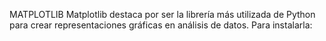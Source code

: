 MATPLOTLIB
Matplotlib destaca por ser la librería más utilizada de Python para crear representaciones gráficas en análisis de datos.
Para instalarla:
